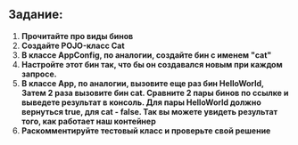 ## Задание:

1. **Прочитайте про виды бинов**
2. **Создайте POJO-класс Cat**
3. **В классе AppConfig, по аналогии, создайте бин с именем "cat"**
4. **Настройте этот бин так, что бы он создавался новым при каждом запросе.**
5. **В классе App, по аналогии, вызовите еще раз бин HelloWorld, Затем 2 раза вызовите бин cat. Сравните 2 пары бинов по ссылке и выведете результат в консоль. Для пары HelloWorld должно вернуться true, для cat - false. Так вы можете увидеть результат того, как работает наш контейнер**
6. **Раскомментируйте тестовый класс и проверьте свой решение**
